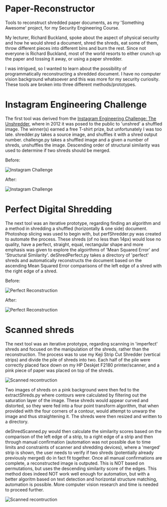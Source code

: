 # Paper-Reconstructor
Tools to reconstruct shredded paper documents, as my 'Something Awesome' project, for my Security Engineering Course.

My lecturer, Richard Buckland, spoke about the aspect of physical security and how he would shred a document, shred the shreds, eat some of them, throw different pieces into different bins and burn the rest. Since not everyone is Richard Buckland, most of the world resorts to either crunch up the paper and tossing it away, or using a paper shredder.

I was intrigued, so I wanted to learn about the possibility of programmatically reconstructing a shredded document. I have no computer vision background whatsoever and this was more for my security curiosity. These tools are broken into three different methods/prototypes.


# Instagram Engineering Challenge
The first tool was derived from the [Instagram Engineering Challenge: The Unshredder](https://instagram-engineering.com/instagram-engineering-challenge-the-unshredder-7ef3f7323ab1), where in 2012 it was posed to the public to 'unshred' a shuffled image. The winner(s) earned a free T-shirt prize, but unfortunately I was too late. shredder.py takes a source image, and shuffles it with a shred output number. challenge.py takes a shuffled image and a given a number of shreds, unshuffles the image. Descending order of structural similarity was used to determine if two shreds should be merged.

Before:


![Instagram Challenge](https://raw.githubusercontent.com/sseanik/Paper-Reconstructor/master/testImages/insta.png "Instagram Challenge")


After:


![Instagram Challenge](https://raw.githubusercontent.com/sseanik/Paper-Reconstructor/master/testImages/instaChal.png "Instagram Challenge")


# Perfect Digital Shredding
The next tool was an iterative prototype, regarding finding an algorithm and a method in shredding a shuffled (horizontally & one side) document. Photoshop slicing was used to begin with, but perfShredder.py was created to automate the process. These shreds (of no less than 14px) would lose no quality, have a perfect, straight, equal, rectangular shape and more emphasis was given to explore the algoirthms of 'Mean Squared Error' and 'Structural Similarity'. deShredPerfect.py takes a directory of 'perfect' shreds and automatically reconstructs the document based on the ascending Mean Squared Error comparisons of the left edge of a shred with the right edge of a shred. 

Before:


![Perfect Reconstruction](https://raw.githubusercontent.com/sseanik/Paper-Reconstructor/master/testImages/setup.png
 "Perfect Reconstruction")


After:


![Perfect Reconstruction](https://raw.githubusercontent.com/sseanik/Paper-Reconstructor/master/testImages/recontructed.png "Perfect Reconstruction")

# Scanned shreds
The next tool was an iterative prototype, regarding scanning in 'imperfect' shreds and focused on the manipulation of the shreds, rather than the reconstruction. The process was to use my Keji Strip Cut Shredder (vertical strips) and divide the pile of shreds into two. Each half of the pile were correctly placed face down on my HP Deskjet F2180 printer/scanner, and a pink piece of paper was placed on top of the shreds. 


![Scanned recontruction](https://raw.githubusercontent.com/sseanik/Paper-Reconstructor/master/testImages/photo.png "Scanned recontruction")


Two images of shreds on a pink background were then fed to the extractShreds.py where contours were calculated by filtering out the saturation layer of the image. These shreds would appear curved and distorted, so they were fed into a four point transform algorithm, that when provided with the four corners of a contour, would attempt to unwarp the image and thus straightening it. The shreds were then resized and written to a directory.


deShredScanned.py would then calculate the similarity scores based on the comparison of the left edge of a strip, to a right edge of a strip and then through manual confirmation (automation was not possible due to time limits and constraints of scanner and shredding devices), where a 'merged' strip is shown, the user needs to verify if two shreds (potentially already previously merged) do in fact fit together. Once all manual confirmations are complete, a reconstructed image is outputed. This is NOT based on permutations, but uses the descending similarity score of the edges. This method does indeed NOT work well enough for automation, but with a better algoritm based on text detection and horizontal structure matching, automation is possible. More computer vision research and time is needed to proceed further.


![Scanned recontruction](https://raw.githubusercontent.com/sseanik/Paper-Reconstructor/master/testImages/forreadme.png "Scanned recontruction")


